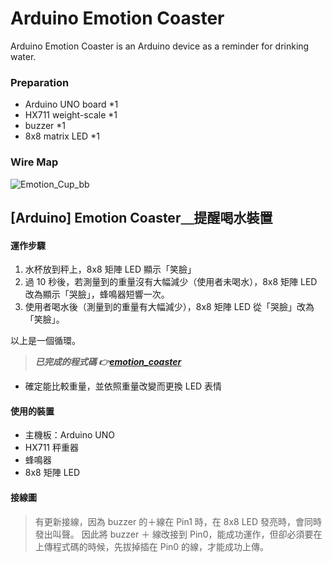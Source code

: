 # Arduino Emotion Coaster
Arduino Emotion Coaster is an Arduino device as a reminder for drinking water.

### Preparation
- Arduino UNO board *1
- HX711 weight-scale *1
- buzzer *1
- 8x8 matrix LED *1

### Wire Map
![Emotion_Cup_bb](https://user-images.githubusercontent.com/29245400/67158938-0df95500-f32e-11e9-9ce9-4d48b95f1653.jpg)


## [Arduino] Emotion Coaster＿提醒喝水裝置

#### 運作步驟
1. 水杯放到秤上，8x8 矩陣 LED 顯示「笑臉」
2. 過 10 秒後，若測量到的重量沒有大幅減少（使用者未喝水），8x8 矩陣 LED 改為顯示「哭臉」，蜂鳴器短響一次。
3. 使用者喝水後（測量到的重量有大幅減少），8x8 矩陣 LED 從「哭臉」改為「笑臉」。

以上是一個循環。

> **_已完成的程式碼 👉[emotion_coaster](https://github.com/laiyenju/EmotionBox/blob/master/emotion_box.ino)_**
- 確定能比較重量，並依照重量改變而更換 LED 表情

#### 使用的裝置
- 主機板：Arduino UNO
- HX711 秤重器
- 蜂鳴器
- 8x8 矩陣 LED 

#### 接線圖
> 有更新接線，因為 buzzer 的＋線在 Pin1 時，在 8x8 LED 發亮時，會同時發出叫聲。
> 因此將 buzzer ＋ 線改接到 Pin0，能成功運作，但卻必須要在上傳程式碼的時候，先拔掉插在 Pin0 的線，才能成功上傳。
